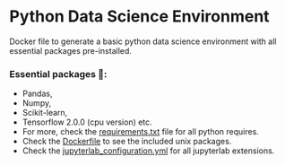 # Python Data Science Environment
Docker file to generate a basic python data science environment with all essential packages pre-installed.

### Essential packages 🚀:
* Pandas,
* Numpy,
* Scikit-learn,
* Tensorflow 2.0.0 (cpu version) etc.
* For more, check the [requirements.txt](requirements.txt) file for all python requires.
* Check the [Dockerfile](Dockerfile) to see the included unix packages.
* Check the [jupyterlab_configuration.yml](jupyterlab_configuration.yml) for all jupyterlab extensions.